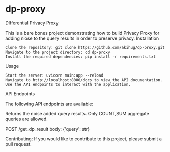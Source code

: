 # dp-proxy
DIfferential Privacy Proxy

This is a bare bones project demonstrating how to build Privacy Proxy for adding niose to the query results in order to preserve privacy.
Installation

    Clone the repository: git clone https://github.com/akihug/dp-proxy.git
    Navigate to the project directory: cd dp-proxy
    Install the required dependencies: pip install -r requirements.txt

Usage

    Start the server: uvicorn main:app --reload
    Navigate to http://localhost:8000/docs to view the API documentation.
    Use the API endpoints to interact with the application.

API Endpoints

The following API endpoints are available:

Returns the noise added query results. Only COUNT,SUM aggregate queries are allowed.

POST /get_dp_result
body: {'query': str}

Contributing:
If you would like to contribute to this project, please submit a pull request.
